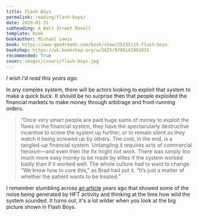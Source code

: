 ```yaml
---
title: Flash Boys
permalink: reading/flash-boys/
date: 2020-01-31
subheading: A Wall Street Revolt
template: book
bookauthor: Michael Lewis
book: https://www.goodreads.com/book/show/25235115-flash-boys
bookshop: https://uk.bookshop.org/a/2625/9780141981031
recommended: True
cover: images/covers/flash-boys.jpg
---
```


*I wish I'd read this years ago.*

In any complex system, there will be actors looking to exploit that system to make a quick buck. It should be no surprise then that people exploited the financial markets to make money through arbitrage and front-running orders.

> “Once very smart people are paid huge sums of money to exploit the flaws in the financial system, they have the spectacularly destructive incentive to screw the system up further, or to remain silent as they watch it being screwed up by others. The cost, in the end, is a tangled-up financial system. Untangling it requires acts of commercial heroism—and even then the fix might not work. There was simply too much more easy money to be made by elites if the system worked badly than if it worked well. The whole culture had to want to change. “We know how to cure this,” as Brad had put it. “It’s just a matter of whether the patient wants to be treated.”

I remember stumbling across [an article](https://www.theatlantic.com/technology/archive/2010/08/market-data-firm-spots-the-tracks-of-bizarre-robot-traders/60829/) years ago that showed some of the noise being generated by HFT activity and thinking at the time how wild the system sounded. It turns out, it's a lot wilder when you look at the big picture shown in Flash Boys.
